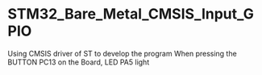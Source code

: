 # STM32_Bare_Metal_CMSIS_Input_GPIO
Using CMSIS driver of ST to develop the program
When pressing the BUTTON PC13 on the Board, LED PA5 light  
